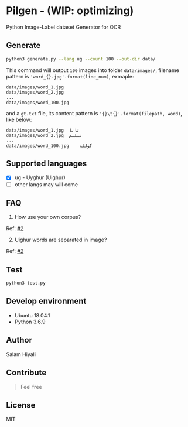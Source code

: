 # Pilgen - (WIP: optimizing)

Python Image-Label dataset Generator for OCR

## Generate

```bash
python3 generate.py --lang ug --count 100 --out-dir data/
```

This command will output `100` images into folder `data/images/`, filename pattern is `'word_{}.jpg'.format(line_num)`, exmaple:
```
data/images/word_1.jpg
data/images/word_2.jpg
...
data/images/word_100.jpg
```

and a `gt.txt` file, its content pattern is `'{}\t{}'.format(filepath, word)`, like below:

```
data/images/word_1.jpg	ئانا
data/images/word_2.jpg	تىلىم
...
data/images/word_100.jpg	گۈللە

```

## Supported languages

* [x] ug - Uyghur (Uighur)
* [ ] other langs may will come

## FAQ

1. How use your own corpus?

Ref: [#2](https://github.com/hiyali/pilgen/issues/2)

2. Uighur words are separated in image?

Ref: [#2](https://github.com/hiyali/pilgen/issues/2)

## Test

```bash
python3 test.py
```

## Develop environment

* Ubuntu 18.04.1
* Python 3.6.9

## Author

Salam Hiyali

## Contribute

> Feel free

## License

MIT
